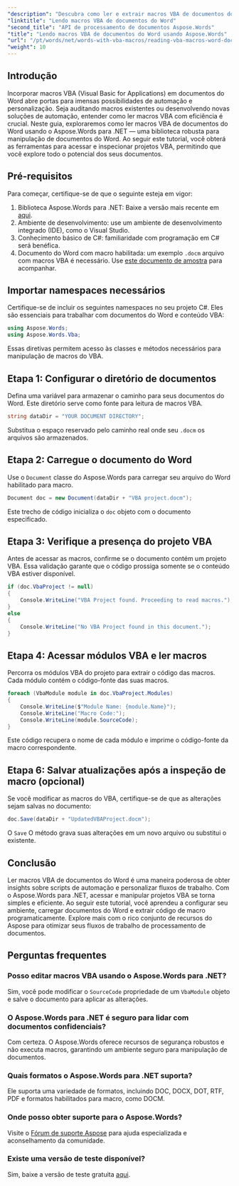 ```yaml
---
"description": "Descubra como ler e extrair macros VBA de documentos do Word com eficiência usando o Aspose.Words para .NET. Este guia detalhado fornece instruções passo a passo, incluindo exemplos de código."
"linktitle": "Lendo macros VBA de documentos do Word"
"second_title": "API de processamento de documentos Aspose.Words"
"title": "Lendo macros VBA de documentos do Word usando Aspose.Words"
"url": "/pt/words/net/words-with-vba-macros/reading-vba-macros-word-document/"
"weight": 10
---
```


## Introdução

Incorporar macros VBA (Visual Basic for Applications) em documentos do Word abre portas para imensas possibilidades de automação e personalização. Seja auditando macros existentes ou desenvolvendo novas soluções de automação, entender como ler macros VBA com eficiência é crucial. Neste guia, exploraremos como ler macros VBA de documentos do Word usando o Aspose.Words para .NET — uma biblioteca robusta para manipulação de documentos do Word. Ao seguir este tutorial, você obterá as ferramentas para acessar e inspecionar projetos VBA, permitindo que você explore todo o potencial dos seus documentos.

## Pré-requisitos

Para começar, certifique-se de que o seguinte esteja em vigor:

1. Biblioteca Aspose.Words para .NET: Baixe a versão mais recente em [aqui](https://releases.aspose.com/words/net/).  
2. Ambiente de desenvolvimento: use um ambiente de desenvolvimento integrado (IDE), como o Visual Studio.  
3. Conhecimento básico de C#: familiaridade com programação em C# será benéfica.  
4. Documento do Word com macro habilitada: um exemplo `.docm` arquivo com macros VBA é necessário. Use [este documento de amostra](https://github.com/aspose-words/Aspose.Words-for-.NET/raw/99ba2a2d8b5d650deb40106225f383376b8b4bc6/Examples/Data/VBA%20project.docm) para acompanhar.

## Importar namespaces necessários

Certifique-se de incluir os seguintes namespaces no seu projeto C#. Eles são essenciais para trabalhar com documentos do Word e conteúdo VBA:

```csharp
using Aspose.Words;
using Aspose.Words.Vba;
```

Essas diretivas permitem acesso às classes e métodos necessários para manipulação de macros do VBA.

## Etapa 1: Configurar o diretório de documentos

Defina uma variável para armazenar o caminho para seus documentos do Word. Este diretório serve como fonte para leitura de macros VBA.

```csharp
string dataDir = "YOUR DOCUMENT DIRECTORY";
```

Substitua o espaço reservado pelo caminho real onde seu `.docm` os arquivos são armazenados.

## Etapa 2: Carregue o documento do Word

Use o `Document` classe do Aspose.Words para carregar seu arquivo do Word habilitado para macro.

```csharp
Document doc = new Document(dataDir + "VBA project.docm");
```

Este trecho de código inicializa o `doc` objeto com o documento especificado.

## Etapa 3: Verifique a presença do projeto VBA

Antes de acessar as macros, confirme se o documento contém um projeto VBA. Essa validação garante que o código prossiga somente se o conteúdo VBA estiver disponível.

```csharp
if (doc.VbaProject != null)
{
    Console.WriteLine("VBA Project found. Proceeding to read macros.");
}
else
{
    Console.WriteLine("No VBA Project found in this document.");
}
```

## Etapa 4: Acessar módulos VBA e ler macros

Percorra os módulos VBA do projeto para extrair o código das macros. Cada módulo contém o código-fonte das suas macros.

```csharp
foreach (VbaModule module in doc.VbaProject.Modules)
{
    Console.WriteLine($"Module Name: {module.Name}");
    Console.WriteLine("Macro Code:");
    Console.WriteLine(module.SourceCode);
}
```

Este código recupera o nome de cada módulo e imprime o código-fonte da macro correspondente.

## Etapa 6: Salvar atualizações após a inspeção de macro (opcional)

Se você modificar as macros do VBA, certifique-se de que as alterações sejam salvas no documento:

```csharp
doc.Save(dataDir + "UpdatedVBAProject.docm");
```

O `Save` O método grava suas alterações em um novo arquivo ou substitui o existente.

## Conclusão

Ler macros VBA de documentos do Word é uma maneira poderosa de obter insights sobre scripts de automação e personalizar fluxos de trabalho. Com o Aspose.Words para .NET, acessar e manipular projetos VBA se torna simples e eficiente. Ao seguir este tutorial, você aprendeu a configurar seu ambiente, carregar documentos do Word e extrair código de macro programaticamente. Explore mais com o rico conjunto de recursos do Aspose para otimizar seus fluxos de trabalho de processamento de documentos.

## Perguntas frequentes

### Posso editar macros VBA usando o Aspose.Words para .NET?
Sim, você pode modificar o `SourceCode` propriedade de um `VbaModule` objeto e salve o documento para aplicar as alterações.

### O Aspose.Words para .NET é seguro para lidar com documentos confidenciais?
Com certeza. O Aspose.Words oferece recursos de segurança robustos e não executa macros, garantindo um ambiente seguro para manipulação de documentos.

### Quais formatos o Aspose.Words para .NET suporta?
Ele suporta uma variedade de formatos, incluindo DOC, DOCX, DOT, RTF, PDF e formatos habilitados para macro, como DOCM.

### Onde posso obter suporte para o Aspose.Words?
Visite o [Fórum de suporte Aspose](https://forum.aspose.com/c/words/8) para ajuda especializada e aconselhamento da comunidade.

### Existe uma versão de teste disponível?
Sim, baixe a versão de teste gratuita [aqui](https://releases.aspose.com/).